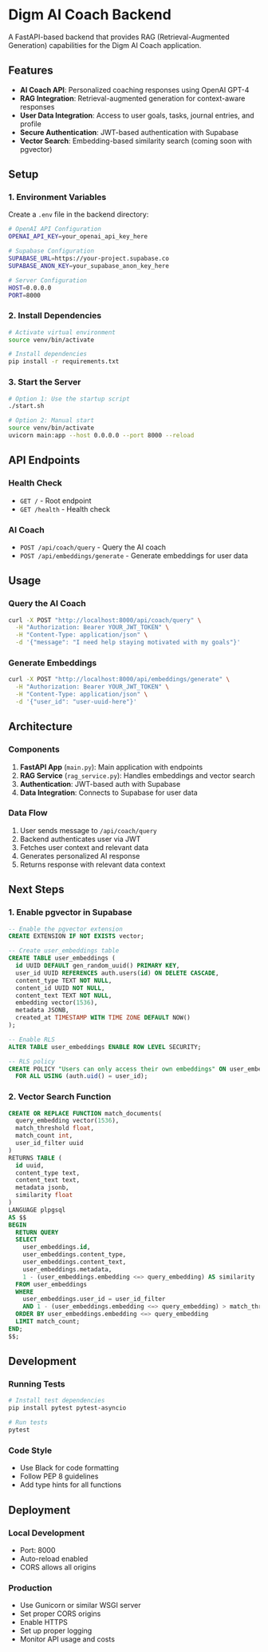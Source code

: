 # Digm AI Coach Backend

A FastAPI-based backend that provides RAG (Retrieval-Augmented Generation) capabilities for the Digm AI Coach application.

## Features

- **AI Coach API**: Personalized coaching responses using OpenAI GPT-4
- **RAG Integration**: Retrieval-augmented generation for context-aware responses
- **User Data Integration**: Access to user goals, tasks, journal entries, and profile
- **Secure Authentication**: JWT-based authentication with Supabase
- **Vector Search**: Embedding-based similarity search (coming soon with pgvector)

## Setup

### 1. Environment Variables

Create a `.env` file in the backend directory:

```bash
# OpenAI API Configuration
OPENAI_API_KEY=your_openai_api_key_here

# Supabase Configuration
SUPABASE_URL=https://your-project.supabase.co
SUPABASE_ANON_KEY=your_supabase_anon_key_here

# Server Configuration
HOST=0.0.0.0
PORT=8000
```

### 2. Install Dependencies

```bash
# Activate virtual environment
source venv/bin/activate

# Install dependencies
pip install -r requirements.txt
```

### 3. Start the Server

```bash
# Option 1: Use the startup script
./start.sh

# Option 2: Manual start
source venv/bin/activate
uvicorn main:app --host 0.0.0.0 --port 8000 --reload
```

## API Endpoints

### Health Check
- `GET /` - Root endpoint
- `GET /health` - Health check

### AI Coach
- `POST /api/coach/query` - Query the AI coach
- `POST /api/embeddings/generate` - Generate embeddings for user data

## Usage

### Query the AI Coach

```bash
curl -X POST "http://localhost:8000/api/coach/query" \
  -H "Authorization: Bearer YOUR_JWT_TOKEN" \
  -H "Content-Type: application/json" \
  -d '{"message": "I need help staying motivated with my goals"}'
```

### Generate Embeddings

```bash
curl -X POST "http://localhost:8000/api/embeddings/generate" \
  -H "Authorization: Bearer YOUR_JWT_TOKEN" \
  -H "Content-Type: application/json" \
  -d '{"user_id": "user-uuid-here"}'
```

## Architecture

### Components

1. **FastAPI App** (`main.py`): Main application with endpoints
2. **RAG Service** (`rag_service.py`): Handles embeddings and vector search
3. **Authentication**: JWT-based auth with Supabase
4. **Data Integration**: Connects to Supabase for user data

### Data Flow

1. User sends message to `/api/coach/query`
2. Backend authenticates user via JWT
3. Fetches user context and relevant data
4. Generates personalized AI response
5. Returns response with relevant data context

## Next Steps

### 1. Enable pgvector in Supabase
```sql
-- Enable the pgvector extension
CREATE EXTENSION IF NOT EXISTS vector;

-- Create user_embeddings table
CREATE TABLE user_embeddings (
  id UUID DEFAULT gen_random_uuid() PRIMARY KEY,
  user_id UUID REFERENCES auth.users(id) ON DELETE CASCADE,
  content_type TEXT NOT NULL,
  content_id UUID NOT NULL,
  content_text TEXT NOT NULL,
  embedding vector(1536),
  metadata JSONB,
  created_at TIMESTAMP WITH TIME ZONE DEFAULT NOW()
);

-- Enable RLS
ALTER TABLE user_embeddings ENABLE ROW LEVEL SECURITY;

-- RLS policy
CREATE POLICY "Users can only access their own embeddings" ON user_embeddings
  FOR ALL USING (auth.uid() = user_id);
```

### 2. Vector Search Function
```sql
CREATE OR REPLACE FUNCTION match_documents(
  query_embedding vector(1536),
  match_threshold float,
  match_count int,
  user_id_filter uuid
)
RETURNS TABLE (
  id uuid,
  content_type text,
  content_text text,
  metadata jsonb,
  similarity float
)
LANGUAGE plpgsql
AS $$
BEGIN
  RETURN QUERY
  SELECT
    user_embeddings.id,
    user_embeddings.content_type,
    user_embeddings.content_text,
    user_embeddings.metadata,
    1 - (user_embeddings.embedding <=> query_embedding) AS similarity
  FROM user_embeddings
  WHERE 
    user_embeddings.user_id = user_id_filter
    AND 1 - (user_embeddings.embedding <=> query_embedding) > match_threshold
  ORDER BY user_embeddings.embedding <=> query_embedding
  LIMIT match_count;
END;
$$;
```

## Development

### Running Tests
```bash
# Install test dependencies
pip install pytest pytest-asyncio

# Run tests
pytest
```

### Code Style
- Use Black for code formatting
- Follow PEP 8 guidelines
- Add type hints for all functions

## Deployment

### Local Development
- Port: 8000
- Auto-reload enabled
- CORS allows all origins

### Production
- Use Gunicorn or similar WSGI server
- Set proper CORS origins
- Enable HTTPS
- Set up proper logging
- Monitor API usage and costs
